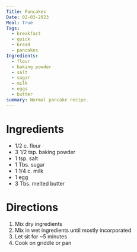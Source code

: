 ```yaml
---
Title: Pancakes
Date: 02-03-2023
Meal: True
Tags:
  - breakfast
  - quick
  - bread
  - pancakes
Ingredients:
  - flour
  - baking powder
  - salt
  - sugar
  - milk
  - eggs
  - butter
summary: Normal pancake recipe.
---
```


# Ingredients
- 1/2 c. flour
- 3 1/2 tsp. baking powder
- 1 tsp. salt
- 1 Tbs. sugar
- 1 1/4 c. milk
- 1 egg
- 3 Tbs. melted butter

# Directions
1. Mix dry ingredients
2. Mix in wet ingredients until mostly incorporated
3. Let sit for ~5 minutes
4. Cook on griddle or pan
